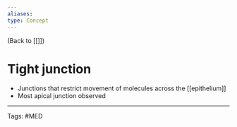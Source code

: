 ```yaml
---
aliases: 
type: Concept
---
```


(Back to [[]])

# Tight junction

- Junctions that restrict movement of molecules across the [[epithelium]]
- Most apical junction observed

---
Tags: #MED